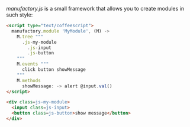 *manufactory.js* is a small framework that allows you to create modules in such 
style:

```html
<script type="text/coffeescript">
  manufactory.module 'MyModule', (M) ->
    M.tree """
      .js-my-module
        .js-input
        .js-button
    """
    M.events """
      click button showMessage
    """
    M.methods
      showMessage: -> alert @input.val()
</script>

<div class=js-my-module>
  <input class=js-input>
  <button class=js-button>show message</button>
</div>
```